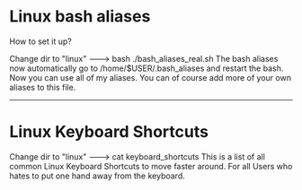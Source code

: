 Linux bash aliases
====================

How to set it up?

Change dir to "linux" ---> bash ./bash_aliases_real.sh
The bash aliases now automatically go to /home/$USER/.bash_aliases and restart the bash.
Now you can use all of my aliases. You can of course add more of your own aliases to this file.

-------------------------------------

Linux Keyboard Shortcuts
==========================

Change dir to "linux" ---> cat keyboard_shortcuts
This is a list of all common Linux Keyboard Shortcuts to move faster around.
For all Users who hates to put one hand away from the keyboard.
